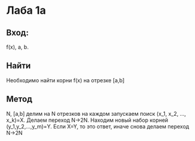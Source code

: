 # Лаба 1а
## Вход:
f(x), a, b.
## Найти 
Необходимо найти корни f(x) на отрезке [a,b]
## Метод
N, [a,b] делим на N отрезков на каждом запускаем поиск (x_1, x_2, ..., x_k)=X. Делаем переход N->2N. Находим новый набор корней (y_1,y_2,...,y_m)=Y. Если X=Y, то это ответ, иначе снова делаем переход N->2N